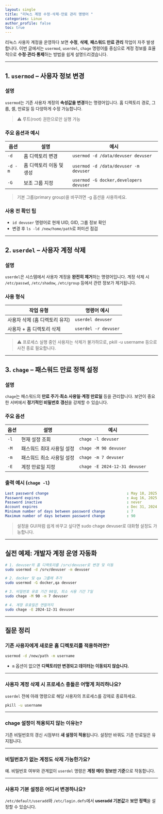 ```yaml
---
layout: single
title: "리눅스 계정 수정·삭제·만료 관리 명령어 "
categories: Linux
author_profile: false
toc: true
---
```


리눅스 사용자 계정을 운영하다 보면 **수정**, **삭제**, **패스워드 만료 관리** 작업이 자주 발생합니다. 이번 글에서는 `usermod`, `userdel`, `chage` 명령어를 중심으로 계정 정보를 효율적으로 **수정·관리·통제**하는 방법을 쉽게 설명드리겠습니다.

------

## 1. `usermod` – 사용자 정보 변경

### 설명

`usermod`는 기존 사용자 계정의 **속성값을 변경**하는 명령어입니다. 홈 디렉토리 경로, 그룹, 셸, 만료일 등 다양하게 수정 가능합니다.

> ⚠️ 루트(root) 권한으로만 실행 가능

### 주요 옵션과 예시

| 옵션    | 설명                     | 예시                                   |
| ------- | ------------------------ | -------------------------------------- |
| `-d`    | 홈 디렉토리 변경         | `usermod -d /data/devuser devuser`     |
| `-d -m` | 홈 디렉토리 이동 및 생성 | `usermod -d /data/devuser -m devuser`  |
| `-G`    | 보조 그룹 지정           | `usermod -G docker,developers devuser` |

> 기본 그룹(primary group)을 바꾸려면 -g 옵션을 사용하세요.

### 사용 전 확인 팁

- `id devuser` 명령어로 현재 UID, GID, 그룹 정보 확인
- 변경 후 `ls -ld /new/home/path`로 퍼미션 점검

------

## 2. `userdel` – 사용자 계정 삭제

### 설명

`userdel`은 시스템에서 사용자 계정을 **완전히 제거**하는 명령어입니다. 계정 삭제 시 `/etc/passwd`, `/etc/shadow`, `/etc/group` 등에서 관련 정보가 제거됩니다.

### 사용 형식

| 작업 유형                      | 명령어 예시          |
| ------------------------------ | -------------------- |
| 사용자 삭제 (홈 디렉토리 유지) | `userdel devuser`    |
| 사용자 + 홈 디렉토리 삭제      | `userdel -r devuser` |

> ⚠️ 프로세스 실행 중인 사용자는 삭제가 불가하므로, pkill -u username 등으로 사전 종료 필요합니다.

------

## 3. `chage` – 패스워드 만료 정책 설정

### 설명

`chage`는 패스워드의 **만료 주기·최소 사용일·계정 만료일** 등을 관리합니다. 보안이 중요한 서버에서 **정기적인 비밀번호 갱신**을 강제할 수 있습니다.

### 주요 옵션

| 옵션 | 설명                      | 예시                          |
| ---- | ------------------------- | ----------------------------- |
| `-l` | 현재 설정 조회            | `chage -l devuser`            |
| `-M` | 패스워드 최대 사용일 설정 | `chage -M 90 devuser`         |
| `-m` | 패스워드 최소 사용일 설정 | `chage -m 7 devuser`          |
| `-E` | 계정 만료일 지정          | `chage -E 2024-12-31 devuser` |

### 출력 예시 (`chage -l`)

```yaml
Last password change                                    : May 18, 2025
Password expires                                        : Aug 16, 2025
Password inactive                                       : never
Account expires                                         : Dec 31, 2024
Minimum number of days between password change          : 7
Maximum number of days between password change          : 90
```

> 설정을 GUI처럼 쉽게 바꾸고 싶다면 sudo chage devuser로 대화형 설정도 가능합니다.

------

## 실전 예제: 개발자 계정 운영 자동화

```bash
# 1. devuser의 홈 디렉토리를 /srv/devuser로 변경 및 이동
sudo usermod -d /srv/devuser -m devuser

# 2. docker 및 qa 그룹에 추가
sudo usermod -G docker,qa devuser

# 3. 비밀번호 유효 기간 90일, 최소 사용 기간 7일
sudo chage -M 90 -m 7 devuser

# 4. 계정 유효일은 연말까지
sudo chage -E 2024-12-31 devuser
```

------

## 질문 정리

### 기존 사용자에게 새로운 홈 디렉토리를 적용하려면?

```bash
usermod -d /new/path -m username
```

- `m` 옵션이 없으면 **디렉토리만 변경되고 데이터는 이동되지 않습니다.**

------

### 사용자 계정 삭제 시 프로세스 충돌은 어떻게 처리하나요?

`userdel` 전에 아래 명령으로 해당 사용자의 프로세스를 강제로 종료하세요.

```bash
pkill -u username
```

------

### chage 설정이 적용되지 않는 이유는?

기존 비밀번호의 갱신 시점부터 **새 설정이 적용**됩니다. 설정만 바꿔도 기존 만료일은 유지됩니다.

------

### 비밀번호가 없는 계정도 삭제 가능한가요?

예. 비밀번호 여부와 관계없이 `userdel` 명령은 **계정 메타 정보만 기준**으로 작동합니다.

------

### 사용자 기본 설정은 어디서 변경하나요?

`/etc/default/useradd`와 `/etc/login.defs`에서 **useradd 기본값**과 **보안 정책**을 설정할 수 있습니다.
